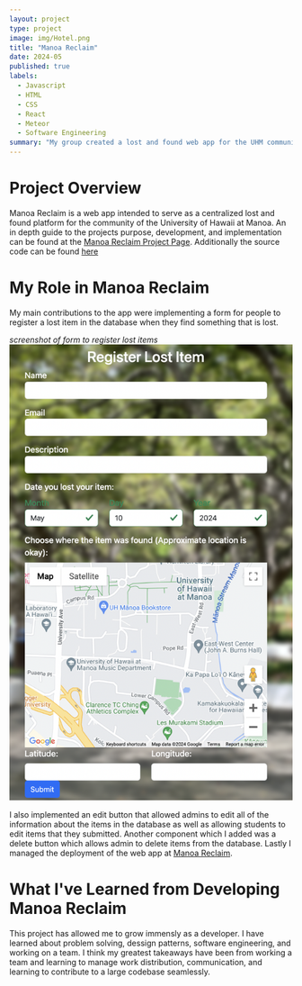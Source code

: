 ```yaml
---
layout: project
type: project
image: img/Hotel.png
title: "Manoa Reclaim"
date: 2024-05
published: true
labels:
  - Javascript
  - HTML
  - CSS
  - React
  - Meteor
  - Software Engineering
summary: "My group created a lost and found web app for the UHM community"
---
```

# Project Overview
Manoa Reclaim is a web app intended to serve as a centralized lost and found platform for the community of the University of Hawaii at Manoa. An in depth guide to the projects purpose, development, and implementation can be found at the [Manoa Reclaim Project Page](https://manoa-reclaim.github.io/). Additionally the source code can be found [here](https://github.com/manoa-reclaim/Manoa-reclaim-app)

# My Role in Manoa Reclaim
My main contributions to the app were implementing a form for people to register a lost item in the database when they find something that is lost. 

*screenshot of form to register lost items*
<img class="image-fluid" src="./img/RegisterLostItemForm.png">

I also implemented an edit button that allowed admins to edit all of the information about the items in the database as well as allowing students to edit items that they submitted. Another component which I added was a delete button which allows admin to delete items from the database. Lastly I managed the deployment of the web app at [Manoa Reclaim](https://manoareclaim.online/).

# What I've Learned from Developing Manoa Reclaim
This project has allowed me to grow immensly as a developer. I have learned about problem solving, dessign patterns, software engineering, and working on a team. I think my greatest takeaways have been from working a team and learning to manage work distribution, communication, and learning to contribute to a large codebase seamlessly. 


